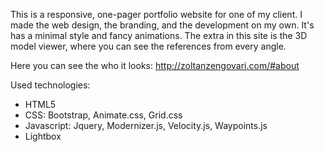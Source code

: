 This is a responsive, one-pager portfolio website for one of my client. I made the web design, the branding, and the development on my own. It's has a minimal style and fancy animations. The extra in this site is the 3D model viewer, where you can see the references from every angle. 

Here you can see the who it looks: http://zoltanzengovari.com/#about

Used technologies:
- HTML5
- CSS: Bootstrap, Animate.css, Grid.css
- Javascript: Jquery, Modernizer.js, Velocity.js, Waypoints.js
- Lightbox

